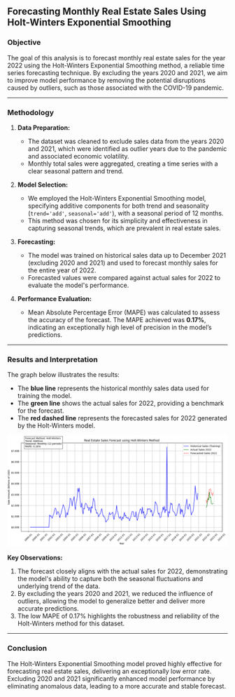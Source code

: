 ## **Forecasting Monthly Real Estate Sales Using Holt-Winters Exponential Smoothing**

### **Objective**
The goal of this analysis is to forecast monthly real estate sales for the year 2022 using the Holt-Winters Exponential Smoothing method, a reliable time series forecasting technique. By excluding the years 2020 and 2021, we aim to improve model performance by removing the potential disruptions caused by outliers, such as those associated with the COVID-19 pandemic.

---

### **Methodology**

1. **Data Preparation:**
   - The dataset was cleaned to exclude sales data from the years 2020 and 2021, which were identified as outlier years due to the pandemic and associated economic volatility.
   - Monthly total sales were aggregated, creating a time series with a clear seasonal pattern and trend.

2. **Model Selection:**
   - We employed the Holt-Winters Exponential Smoothing model, specifying additive components for both trend and seasonality (`trend='add'`, `seasonal='add'`), with a seasonal period of 12 months.
   - This method was chosen for its simplicity and effectiveness in capturing seasonal trends, which are prevalent in real estate sales.

3. **Forecasting:**
   - The model was trained on historical sales data up to December 2021 (excluding 2020 and 2021) and used to forecast monthly sales for the entire year of 2022.
   - Forecasted values were compared against actual sales for 2022 to evaluate the model's performance.

4. **Performance Evaluation:**
   - Mean Absolute Percentage Error (MAPE) was calculated to assess the accuracy of the forecast. The MAPE achieved was **0.17%**, indicating an exceptionally high level of precision in the model’s predictions.

---

### **Results and Interpretation**

The graph below illustrates the results:
- The **blue line** represents the historical monthly sales data used for training the model.
- The **green line** shows the actual sales for 2022, providing a benchmark for the forecast.
- The **red dashed line** represents the forecasted sales for 2022 generated by the Holt-Winters model.

![Graph of Forecast vs Actual Sales](without-2021.png)

**Key Observations:**
1. The forecast closely aligns with the actual sales for 2022, demonstrating the model's ability to capture both the seasonal fluctuations and underlying trend of the data.
2. By excluding the years 2020 and 2021, we reduced the influence of outliers, allowing the model to generalize better and deliver more accurate predictions.
3. The low MAPE of 0.17% highlights the robustness and reliability of the Holt-Winters method for this dataset.

---

### **Conclusion**

The Holt-Winters Exponential Smoothing model proved highly effective for forecasting real estate sales, delivering an exceptionally low error rate. Excluding 2020 and 2021 significantly enhanced model performance by eliminating anomalous data, leading to a more accurate and stable forecast.